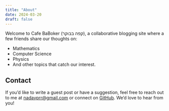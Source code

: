 ```yaml
---
title: "About"
date: 2024-03-20
draft: false
---
```


Welcome to Cafe BaBoker (קפה בבוקר), a collaborative blogging site where a few friends share our thoughts on:
- Mathematics
- Computer Science
- Physics
- And other topics that catch our interest.

## Contact
If you’d like to write a guest post or have a suggestion, feel free to reach out to me at [nadavprr@gmail.com](mailto:nadavprr@gmail.com) or connect on [GitHub](https://github.com/neur0nz). We’d love to hear from you!
